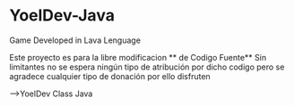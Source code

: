 # YoelDev-Java
Game Developed in Lava Lenguage

Este proyecto es para la libre modificacion ** de Codigo Fuente**
Sin limitantes no se espera ningún tipo de atribución por dicho codigo
pero se agradece cualquier tipo de donación por ello disfruten


-->YoelDev Class Java
